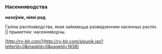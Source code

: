 ### Насенняводства
**назоўнік, ніякі род**

Галіна раслінаводства, якая займаецца развядзеннем насенных раслін. || прыметнік: насенняводчы.

<a rel="author">[http://rv-blr.com/](http://rv-blr.com/slounik.jsp?letterId=0&maskId=0&pageId=1838)</a>
